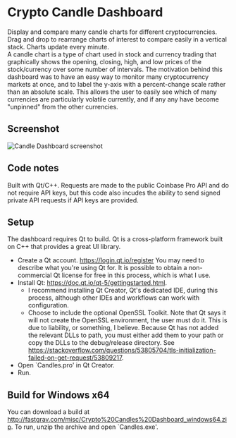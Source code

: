 # Crypto Candle Dashboard
Display and compare many candle charts for different cryptocurrencies. Drag and drop to rearrange charts of interest to compare easily in a vertical stack. Charts update every minute.  
A candle chart is a type of chart used in stock and currency trading that graphically shows the opening, closing, high, and low prices of the stock/currency over some number of intervals. The motivation behind this dashboard was to have an easy way to monitor many cryptocurrency markets at once, and to label the y-axis with a percent-change scale rather than an absolute scale. This allows the user to easily see which of many currencies are particularly volatile currently, and if any any have become "unpinned" from the other currencies. 

## Screenshot
![Candle Dashboard screenshot](https://user-images.githubusercontent.com/66134580/135158262-64b33489-4650-4d7e-b85a-48912bbe0506.JPG)

## Code notes
Built with Qt/C++. Requests are made to the public Coinbase Pro API and do not require API keys, but this code also incudes the ability to send signed private API requests if API keys are provided.

## Setup
The dashboard requires Qt to build. Qt is a cross-platform framework built on C++ that provides a great UI library. 
- Create a Qt account. https://login.qt.io/register You may need to describe what you're using Qt for. It is possible to obtain a non-commercial Qt license for free in this process, which is what I use.
- Install Qt: https://doc.qt.io/qt-5/gettingstarted.html.
  - I recommend installing Qt Creator, Qt's dedicated IDE, during this process, although other IDEs and workflows can work with configuration.
  - Choose to include the optional OpenSSL Toolkit. Note that Qt says it will not create the OpenSSL environment, the user must do it. This is due to liability, or something, I believe. Because Qt has not added the relevant DLLs to path, you must either add them to your path or copy the DLLs to the debug/release directory. See https://stackoverflow.com/questions/53805704/tls-initialization-failed-on-get-request/53809217.
- Open `Candles.pro' in Qt Creator.
- Run.

## Build for Windows x64
You can download a build at http://fastgrav.com/misc/Crypto%20Candles%20Dashboard_windows64.zip.
To run, unzip the archive and open `Candles.exe'.
